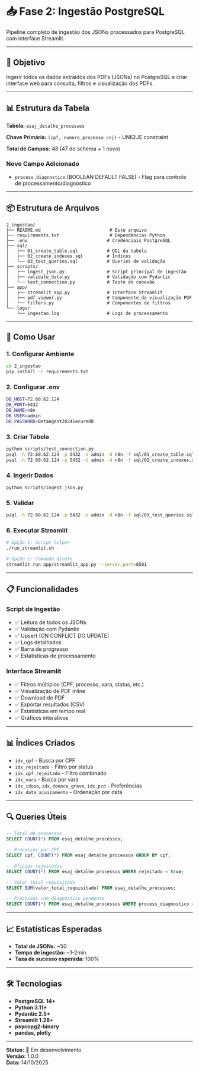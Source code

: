 # 📥 Fase 2: Ingestão PostgreSQL

Pipeline completo de ingestão dos JSONs processados para PostgreSQL com interface Streamlit.

---

## 🎯 Objetivo

Ingerir todos os dados extraídos dos PDFs (JSONs) no PostgreSQL e criar interface web para consulta, filtros e visualização dos PDFs.

---

## 📊 Estrutura da Tabela

**Tabela:** `esaj_detalhe_processos`

**Chave Primária:** `(cpf, numero_processo_cnj)` - UNIQUE constraint

**Total de Campos:** 48 (47 do schema + 1 novo)

### **Novo Campo Adicionado**
- `process_diagnostico` (BOOLEAN DEFAULT FALSE) - Flag para controle de processamento/diagnóstico

---

## 📦 Estrutura de Arquivos

```
2_ingestao/
├── README.md                          # Este arquivo
├── requirements.txt                   # Dependências Python
├── .env                              # Credenciais PostgreSQL
├── sql/
│   ├── 01_create_table.sql           # DDL da tabela
│   ├── 02_create_indexes.sql         # Índices
│   └── 03_test_queries.sql           # Queries de validação
├── scripts/
│   ├── ingest_json.py                # Script principal de ingestão
│   ├── validate_data.py              # Validação com Pydantic
│   └── test_connection.py            # Teste de conexão
├── app/
│   ├── streamlit_app.py              # Interface Streamlit
│   ├── pdf_viewer.py                 # Componente de visualização PDF
│   └── filters.py                    # Componentes de filtros
└── logs/
    └── ingestao.log                  # Logs de processamento
```

---

## 🚀 Como Usar

### **1. Configurar Ambiente**

```bash
cd 2_ingestao
pip install -r requirements.txt
```

### **2. Configurar .env**

```bash
DB_HOST=72.60.62.124
DB_PORT=5432
DB_NAME=n8n
DB_USER=admin
DB_PASSWORD=BetaAgent2024SecureDB
```

### **3. Criar Tabela**

```bash
python scripts/test_connection.py
psql -h 72.60.62.124 -p 5432 -U admin -d n8n -f sql/01_create_table.sql
psql -h 72.60.62.124 -p 5432 -U admin -d n8n -f sql/02_create_indexes.sql
```

### **4. Ingerir Dados**

```bash
python scripts/ingest_json.py
```

### **5. Validar**

```bash
psql -h 72.60.62.124 -p 5432 -U admin -d n8n -f sql/03_test_queries.sql
```

### **6. Executar Streamlit**

```bash
# Opção 1: Script helper
./run_streamlit.sh

# Opção 2: Comando direto
streamlit run app/streamlit_app.py --server.port=8501
```

---

## 📋 Funcionalidades

### **Script de Ingestão**
- ✅ Leitura de todos os JSONs
- ✅ Validação com Pydantic
- ✅ Upsert (ON CONFLICT DO UPDATE)
- ✅ Logs detalhados
- ✅ Barra de progresso
- ✅ Estatísticas de processamento

### **Interface Streamlit**
- ✅ Filtros múltiplos (CPF, processo, vara, status, etc.)
- ✅ Visualização de PDF inline
- ✅ Download de PDF
- ✅ Exportar resultados (CSV)
- ✅ Estatísticas em tempo real
- ✅ Gráficos interativos

---

## 📊 Índices Criados

- `idx_cpf` - Busca por CPF
- `idx_rejeitado` - Filtro por status
- `idx_cpf_rejeitado` - Filtro combinado
- `idx_vara` - Busca por vara
- `idx_idoso`, `idx_doenca_grave`, `idx_pcd` - Preferências
- `idx_data_ajuizamento` - Ordenação por data

---

## 🔍 Queries Úteis

```sql
-- Total de processos
SELECT COUNT(*) FROM esaj_detalhe_processos;

-- Processos por CPF
SELECT cpf, COUNT(*) FROM esaj_detalhe_processos GROUP BY cpf;

-- Ofícios rejeitados
SELECT COUNT(*) FROM esaj_detalhe_processos WHERE rejeitado = true;

-- Valor total requisitado
SELECT SUM(valor_total_requisitado) FROM esaj_detalhe_processos;

-- Processos com diagnóstico pendente
SELECT COUNT(*) FROM esaj_detalhe_processos WHERE process_diagnostico = false;
```

---

## 📈 Estatísticas Esperadas

- **Total de JSONs:** ~50
- **Tempo de ingestão:** ~1-2min
- **Taxa de sucesso esperada:** 100%

---

## 🛠️ Tecnologias

- **PostgreSQL 14+**
- **Python 3.11+**
- **Pydantic 2.5+**
- **Streamlit 1.28+**
- **psycopg2-binary**
- **pandas, plotly**

---

**Status:** 🚀 Em desenvolvimento  
**Versão:** 1.0.0  
**Data:** 14/10/2025
